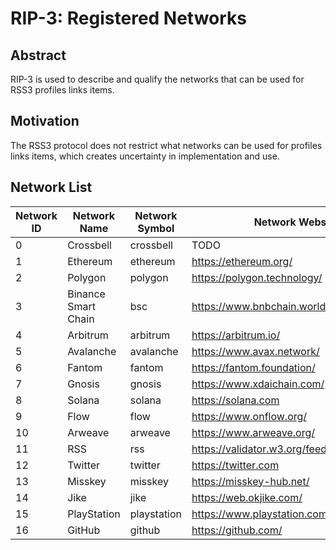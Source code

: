 # RIP-3: Registered Networks

## Abstract

RIP-3 is used to describe and qualify the networks that can be used for RSS3 profiles links items.

## Motivation

The RSS3 protocol does not restrict what networks can be used for profiles links items, which creates uncertainty in implementation and use.

## Network List

| Network ID | Network Name | Network Symbol | Network Website | Chain Explorer |
| -- | -- | -- | -- | -- |
| 0 | Crossbell | crossbell | TODO | TODO |
| 1 | Ethereum | ethereum | <https://ethereum.org/> | <https://etherscan.io/> |
| 2 | Polygon | polygon | <https://polygon.technology/> | <https://polygonscan.com/> |
| 3 | Binance Smart Chain | bsc | <https://www.bnbchain.world/> | <https://bscscan.com/> |
| 4 | Arbitrum | arbitrum | <https://arbitrum.io/> | <https://arbiscan.io/> |
| 5 | Avalanche | avalanche | <https://www.avax.network/> | <https://explorer.avax.network/> |
| 6 | Fantom | fantom | <https://fantom.foundation/> | <https://explorer.fantom.network/> |
| 7 | Gnosis | gnosis | <https://www.xdaichain.com/> | <https://blockscout.com/xdai/mainnet/> |
| 8 | Solana | solana | <https://solana.com> | <https://solscan.io/> |
| 9 | Flow | flow | <https://www.onflow.org/> | <https://flowscan.org/> |
| 10 | Arweave | arweave | <https://www.arweave.org/> | <https://viewblock.io/arweave> |
| 11 | RSS | rss | <https://validator.w3.org/feed/docs/rss2.html> | N/A |
| 12 | Twitter | twitter | <https://twitter.com> | N/A |
| 13 | Misskey | misskey | <https://misskey-hub.net/> | N/A |
| 14 | Jike | jike | <https://web.okjike.com/> | N/A |
| 15 | PlayStation | playstation | <https://www.playstation.com/> | N/A |
| 16 | GitHub | github | <https://github.com/> | N/A |
